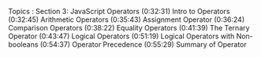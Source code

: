 Topics : 
Section 3: JavaScript Operators
(0:32:31) Intro to Operators
(0:32:45) Arithmetic Operators
(0:35:43) Assignment Operator
(0:36:24) Comparison Operators
(0:38:22) Equality Operators
(0:41:39) The Ternary Operator
(0:43:47) Logical Operators
(0:51:19) Logical Operators with Non-booleans
(0:54:37) Operator Precedence
(0:55:29) Summary of Operator